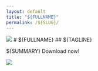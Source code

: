 ```yaml
---
layout: default
title: "${FULLNAME}"
permalink: /${SLUG}/
---
```


<img class="app-icon" src="/images/${SLUG}-icon.png"/>
# ${FULLNAME}
## ${TAGLINE}

${SUMMARY} Download now!

<div><a class="app-link" id="googleLink" href="https://play.google.com/store/apps/details?id=${PACKAGE_NAME}"><img class="app-icon" src="/images/badgegoogleplay.png"/></a></div>
